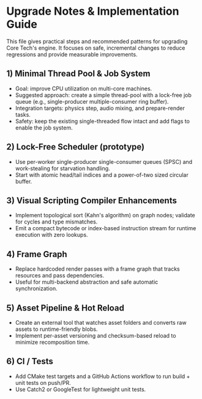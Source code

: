 # Upgrade Notes & Implementation Guide

This file gives practical steps and recommended patterns for upgrading Core Tech's engine.
It focuses on safe, incremental changes to reduce regressions and provide measurable improvements.

## 1) Minimal Thread Pool & Job System
- Goal: improve CPU utilization on multi-core machines.
- Suggested approach: create a simple thread-pool with a lock-free job queue (e.g., single-producer multiple-consumer ring buffer).
- Integration targets: physics step, audio mixing, and prepare-render tasks.
- Safety: keep the existing single-threaded flow intact and add flags to enable the job system.

## 2) Lock-Free Scheduler (prototype)
- Use per-worker single-producer single-consumer queues (SPSC) and work-stealing for starvation handling.
- Start with atomic<int> head/tail indices and a power-of-two sized circular buffer.

## 3) Visual Scripting Compiler Enhancements
- Implement topological sort (Kahn's algorithm) on graph nodes; validate for cycles and type mismatches.
- Emit a compact bytecode or index-based instruction stream for runtime execution with zero lookups.

## 4) Frame Graph
- Replace hardcoded render passes with a frame graph that tracks resources and pass dependencies.
- Useful for multi-backend abstraction and safe automatic synchronization.

## 5) Asset Pipeline & Hot Reload
- Create an external tool that watches asset folders and converts raw assets to runtime-friendly blobs.
- Implement per-asset versioning and checksum-based reload to minimize recomposition time.

## 6) CI / Tests
- Add CMake test targets and a GitHub Actions workflow to run build + unit tests on push/PR.
- Use Catch2 or GoogleTest for lightweight unit tests.


